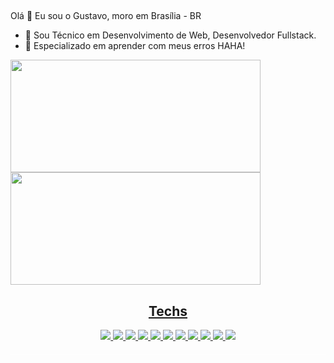 ##
Olá 👋
Eu sou o Gustavo, moro em Brasília - BR

- 🌱 Sou Técnico em Desenvolvimento de Web, Desenvolvedor Fullstack.
- 🏅 Especializado em aprender com meus erros HAHA!

<div>
<a href="https://github.com/Gstvo-Oliveira">
<img height ="180em" width = "400px" src="https://github-readme-stats.vercel.app/api?username=Gstvo-Oliveira&?theme=tokyonight"/>
<img height ="180em" width = "400px" src="https://github-readme-stats.vercel.app/api/top-langs/?username=Gstvo-Oliveira&layout=compact&?theme=tokyonight"/>
</div>
  
  ##

<h2 style="text-align:center">Techs</h2>  

<div style="text-align:center;margin-bottom:40px;padding-bottom:20px;border-bottom: 1px solid #FFF8"> 
  <img src="https://img.shields.io/badge/HTML5-E34F26?style=for-the-badge&logo=html5&logoColor=white"/>
  <img src="https://img.shields.io/badge/CSS3-1572B6?style=for-the-badge&logo=css3&logoColor=white"/>
  <img src="https://img.shields.io/badge/JavaScript-323330?style=for-the-badge&logo=javascript&logoColor=F7DF1E"/>
  <img src="https://img.shields.io/badge/TypeScript-007ACC?style=for-the-badge&logo=typescript&logoColor=white"/>
  <img src="https://img.shields.io/badge/React-20232A?style=for-the-badge&logo=react&logoColor=61DAFB"/>
  <img src="https://img.shields.io/badge/next.js-000000?style=for-the-badge&logo=nextdotjs&logoColor=white"/>
  <img src="https://img.shields.io/badge/Redux-593D88?style=for-the-badge&logo=redux&logoColor=white">
  <img src="https://img.shields.io/badge/Node.js-339933?style=for-the-badge&logo=nodedotjs&logoColor=white"/>
  <img src="https://img.shields.io/badge/Python-FFD43B?style=for-the-badge&logo=python&logoColor=blue"/>
  <img src="https://img.shields.io/badge/Django-092E20?style=for-the-badge&logo=django&logoColor=green"/>
  <img src="https://img.shields.io/badge/Docker-2CA5E0?style=for-the-badge&logo=docker&logoColor=white"/>
  </div>
